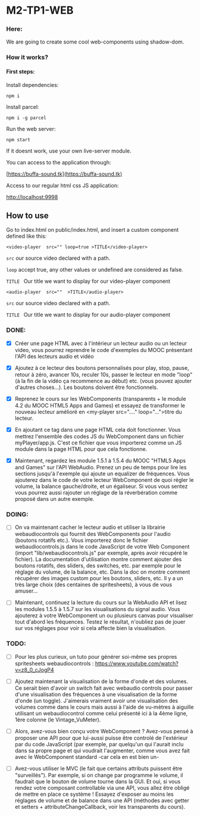 # M2-TP1-WEB

### Here:

We are going to create some cool web-components using shadow-dom.

### How it works?
#### First steps:

Install dependencies:

`npm i` 

Install parcel:

`npm i -g parcel`

Run the web server:

`npm start`

If it doesnt work, use your own live-server module.

You can access to the application through:

[https://buffa-sound.tk](https://buffa-sound.tk)

Access to our regular html css JS application:

[http://localhost:9998](http://localhost:1234)

## How to use

Go to index.html on public/index.html, and insert a custom component defined like this:

`<video-player  src="" loop=true >TITLE</video-player>`

`src`  our source video declared with a path.

`loop`  accept true, any other values or undefined are considered as false.

`TITLE `  Our title we want to display for our video-player component

`<audio-player  src=""  >TITLE</audio-player>`

`src`  our source video declared with a path.

`TITLE `  Our title we want to display for our audio-player component

### DONE:

- [x] Créer une  page HTML avec à l'intérieur un lecteur audio ou un lecteur video, vous pourrez reprendre le code d'exemples du MOOC présentant l'API des lecteurs audio et vidéo
 
- [x] Ajoutez à ce lecteur des boutons personnalisés pour play, stop, pause, retour à zéro, avancer 10s, reculer 10s, passer le lecteur en mode "loop" (à la fin de la vidéo ça recommence au début) etc. (vous pouvez ajouter d'autres choses...). Les boutons doivent être fonctionnels.
 
- [x] Reprenez le cours sur les WebComponents (transparents + le module 4.2 du MOOC HTML5 Apps and Games) et essayez de transformer le nouveau lecteur amélioré en \<my-player src="...." loop="...">titre du lecteur</myplayer>.

- [x] En ajoutant ce tag dans une page HTML cela doit fonctionner. Vous mettrez l'ensemble des codes JS  du WebComponent dans un fichier myPlayer/app.js. C'est ce fichier que vous importerez comme un JS module dans la page HTML pour que cela fonctionne.
 
- [x] Maintenant, regardez les module 1.5.1 à 1.5.4 du MOOC "HTML5 Apps and Games" sur l'API WebAudio. Prenez un peu de temps pour lire les sections jusqu'à l'exemple qui ajoute un equalizer de fréquences.
 Vous ajouterez dans le code de votre lecteur WebComponent de quoi régler le volume, la balance gauche/droite, et un égaliseur. Si vous vous sentez vous pourrez aussi rajouter un réglage de la réverbération comme proposé dans un autre exemple.
  
 ### DOING:
 
- [ ] On va maintenant cacher le lecteur audio et utiliser la librairie webaudiocontrols qui fournit des WebComponents pour l'audio (boutons rotatifs etc.). Vous importerez donc le fichier webaudiocontrols.js dans le code JavaScript de votre Web Component (import "lib/webaudiocontrols.js" par exemple, après avoir récupéré le fichier). La documentation d'utilisation montre comment ajouter des boutons rotatifs, des sliders, des switches, etc. par exemple pour le réglage du volume, de la balance, etc. Dans la doc on montre comment récupérer des images custom pour les boutons, sliders, etc. Il y a un très large choix (des centaines de spritesheets), à vous de vous amuser...

- [ ] Maintenant, continuez la lecture du cours sur la WebAudio API et lisez les modules 1.5.5 à 1.5.7 sur les visualisations du signal audio. Vous ajouterez à votre WebComponent un ou plusieurs canvas pour visualiser tout d'abord les fréquences. Testez le résultat, n'oubliez pas de jouer sur vos réglages pour voir si cela affecte bien la visualisation.

 ### TODO:

- [ ] Pour les plus curieux, un tuto pour générer soi-même ses propres spritesheets webaudiocontrols : https://www.youtube.com/watch?v=z8_0_cJogP4
 
 
- [ ] Ajoutez maintenant la visualisation de la forme d'onde et des volumes. Ce serait bien d'avoir un switch fait avec webaudio controls pour passer d'une visualisation des fréquences à une visualisation de la forme d'onde (un toggle). J'aimerais vraiment avoir une visualisation des volumes comme dans le cours mais aussi à l'aide de vu-mètres à aiguille utilisant un webaudiocontrol comme celui présenté ici à la 4ème ligne, 1ère colonne (le Vintage_VuMeter).
 
- [ ] Alors, avez-vous bien conçu votre WebComponent ? Avez-vous pensé à proposer une API pour que lui-aussi puisse être controlé de l'extérieur par du code JavaScript (par exemple, par quelqu'un qui l'aurait inclu dans sa propre page et qui voudrait l'augmenter, comme vous avez fait avec le WebComponent standard -car cela en est bien un- <audio> ou <video> ?
 
- [ ] Avez-vous utiliser le MVC (le fait que certains attributs puissent être "surveillés"). Par exemple, si on change par programme le volume, il faudrait que le bouton de volume tourne dans la GUI. Et oui, si vous rendez votre composant controllable via une API, vous allez être obligé de mettre en place ce système ! Essayez d'exposer au moins les réglages de volume et de balance dans une API (méthodes avec getter et setters + attributeChangeCallback, voir les transparents du cours).